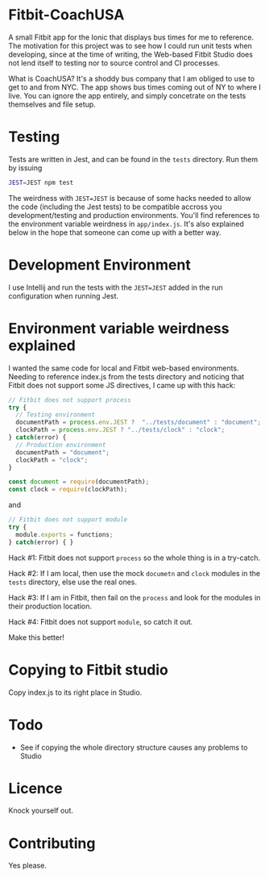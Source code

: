 # Fitbit-CoachUSA

A small Fitbit app for the Ionic that displays bus times for me to reference.
The motivation for this project was to see how I could run unit tests when developing, since at the time of writing, the Web-based Fitbit Studio does not lend itself to testing nor to source control and CI processes.

What is CoachUSA? It's a shoddy bus company that I am obliged to use to get to and from NYC. The app shows bus times coming out of NY to where I live. You can ignore the app entirely, and simply concetrate on the tests themselves and file setup.

# Testing

Tests are written in Jest, and can be found in the ```tests``` directory.
Run them by issuing

```bash
JEST=JEST npm test
```

The weirdness with ```JEST=JEST``` is because of some hacks needed to allow the code (including the Jest tests) to be compatible accross you development/testing and production environments.
You'll find references to the environment variable weirdness in ```app/index.js```. It's also explained below in the hope that someone can come up with a better way.

# Development Environment

I use Intellij and run the tests with the ```JEST=JEST``` added in the run configuration when running Jest.

# Environment variable weirdness explained

I wanted the same code for local and Fitbit web-based environments. Needing to reference index.js from the tests directory and noticing that Fitbit does not support some JS directives, I came up with this hack:

```javascript
// Fitbit does not support process
try {
  // Testing environment
  documentPath = process.env.JEST ?  "../tests/document" : "document";
  clockPath = process.env.JEST ? "../tests/clock" : "clock";
} catch(error) {
  // Production environment
  documentPath = "document";
  clockPath = "clock";
}

const document = require(documentPath);
const clock = require(clockPath);

```  
and
```javascript
// Fitbit does not support module
try {
  module.exports = functions;
} catch(error) { }
```
Hack #1: Fitbit does not support ```process``` so the whole thing is in a try-catch.

Hack #2: If I am local, then use the mock ```documetn``` and ```clock``` modules in the ```tests``` directory, else use the real ones.

Hack #3: If I am in Fitbit, then fail on the ```process``` and look for the modules in their production location.

Hack #4: Fitbit does not support ```module```, so catch it out. 

Make this better!

# Copying to Fitbit studio

Copy index.js to its right place in Studio.

# Todo

* See if copying the whole directory structure causes any problems to Studio
 

# Licence

Knock yourself out.

# Contributing

Yes please.
